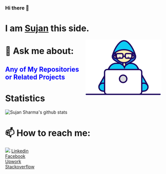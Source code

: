 ### Hi there 👋
<h1>I am <a href='https://sujansharma07.github.io/index.html'><b>Sujan</b></a> this side. 
</h1> 
<img align="right" src="https://raw.githubusercontent.com/SujanSharma07/SujanSharma07/master/Assets/Developer.gif"/>

<h1>💬 Ask me about: </h1> 
<h2 style="color:blue;">Any of My Repositories or Related Projects </h2> 


# Statistics #

![Sujan Sharma's github stats](https://github-readme-stats.vercel.app/api?username=SujanSharma07&hide=["issues"]&show_icons=true)


<h1>📫 How to reach me:</h1>
<img src="https://cdn.icon-icons.com/icons2/1269/PNG/512/1497553283-108_84845.png">
 <a href= 'https://www.linkedin.com/in/sujan-sharma-b965941a7/'>Linkedin <br>
<a href='https://www.facebook.com/Sujan.Sharma07'>Facebook <br>
<a href='https://www.upwork.com/freelancers/~01e92b1f5bceb96b8a'>Upwork <br>
<a href='https://stackoverflow.com/users/13851812/sujan-sharma'>Stackoverflow 


<!-- **SujanSharma07/SujanSharma07** is a ✨ _special_ ✨ repository because its `README.md` (this file) appears on your GitHub profile. Here are some ideas to get you started: - 🔭 I’m currently working on ... - 🌱 I’m currently learning ... - 👯 I’m looking to collaborate on ... - 🤔 I’m looking for help with ... - 💬 Ask me about ... - 📫 How to reach me: ... - 😄 Pronouns: ... - ⚡ Fun fact: ... -->
